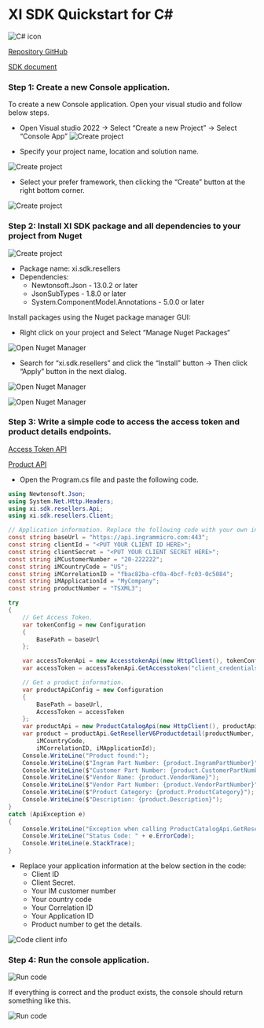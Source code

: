 # XI SDK Quickstart for C#

![C# icon](./assets/images/Csharp-icon.png)

[Repository GitHub](https://github.com/ingrammicro-xvantage/xi-sdk-resellers-csharp)

[SDK document](https://github.com/ingrammicro-xvantage/xi-sdk-resellers-csharp/tree/main/docs)

### Step 1: Create a new Console application.

To create a new Console application. Open your visual studio and follow below steps. 

* Open Visual studio 2022 → Select “Create a new Project” → Select “Console App”
![Create project](./assets/images/quickstart-create-project.png)

* Specify your project name, location and solution name.

![Create project](./assets/images/quickstart-create-project-naming.png)

* Select your prefer framework, then clicking the “Create” button at the right bottom corner.

![Create project](./assets/images/quickstart-create-project-framework.png)

### Step 2: Install XI SDK package and all dependencies to your project from Nuget

![Create project](./assets/images/nuget-icon.png)
* Package name: xi.sdk.resellers
* Dependencies:
    * Newtonsoft.Json - 13.0.2 or later
    * JsonSubTypes - 1.8.0 or later
    * System.ComponentModel.Annotations - 5.0.0 or later

Install packages using the Nuget package manager GUI:
* Right click on your project and Select “Manage Nuget Packages“

![Open Nuget Manager](./assets/images/quickstart-open-nuget-package-manger.png)

* Search for “xi.sdk.resellers” and click the “Install” button → Then click “Apply” button in the next dialog.

![Open Nuget Manager](./assets/images/quickstart-instal-sdk-package.png)

![Open Nuget Manager](./assets/images/quickstart-install-sdk-package-success.png)

### Step 3: Write a simple code to access the access token and product details endpoints.

[Access Token API](https://github.com/ingrammicro-xvantage/xi-sdk-resellers-csharp/blob/main/docs/AccesstokenApi.md#getaccesstoken)

[Product API](https://github.com/ingrammicro-xvantage/xi-sdk-resellers-csharp/blob/main/docs/ProductCatalogApi.md)

* Open the Program.cs file and paste the following code. 

```csharp
using Newtonsoft.Json;
using System.Net.Http.Headers;
using xi.sdk.resellers.Api;
using xi.sdk.resellers.Client;

// Application information. Replace the following code with your own information.
const string baseUrl = "https://api.ingrammicro.com:443";
const string clientId = "<PUT YOUR CLIENT ID HERE>";
const string clientSecret = "<PUT YOUR CLIENT SECRET HERE>";
const string iMCustomerNumber = "20-222222";
const string iMCountryCode = "US";
const string iMCorrelationID = "fbac82ba-cf0a-4bcf-fc03-0c5084";
const string iMApplicationId = "MyCompany";
const string productNumber = "TSXML3";

try
{
    // Get Access Token.
    var tokenConfig = new Configuration
    {
        BasePath = baseUrl
    };

    var accessTokenApi = new AccesstokenApi(new HttpClient(), tokenConfig, new HttpClientHandler());
    var accessToken = accessTokenApi.GetAccesstoken("client_credentials", clientId, clientSecret).AccessToken;

    // Get a product information.
    var productApiConfig = new Configuration
    {
        BasePath = baseUrl,
        AccessToken = accessToken
    };
    var productApi = new ProductCatalogApi(new HttpClient(), productApiConfig, new HttpClientHandler());
    var product = productApi.GetResellerV6Productdetail(productNumber, iMCustomerNumber,
        iMCountryCode,
        iMCorrelationID, iMApplicationId);
    Console.WriteLine("Product found:");
    Console.WriteLine($"Ingram Part Number: {product.IngramPartNumber}");
    Console.WriteLine($"Customer Part Number: {product.CustomerPartNumber}");
    Console.WriteLine($"Vendor Name: {product.VendorName}");
    Console.WriteLine($"Vendor Part Number: {product.VendorPartNumber}");
    Console.WriteLine($"Product Category: {product.ProductCategory}");
    Console.WriteLine($"Description: {product.Description}");
}
catch (ApiException e)
{
    Console.WriteLine("Exception when calling ProductCatalogApi.GetResellerV6Productdetail: " + e.Message);
    Console.WriteLine("Status Code: " + e.ErrorCode);
    Console.WriteLine(e.StackTrace);
}

```

* Replace your application information at the below section in the code:
    * Client ID 
    * Client Secret.
    * Your IM customer number
    * Your country code
    * Your Correlation ID
    * Your Application ID
    * Product number to get the details.

![Code client info](./assets/images/quickstart-code-client-info.png)

### Step 4: Run the console application.

![Run code](./assets/images/quickstart-code-run.png)

If everything is correct and the product exists, the console should return something like this.

![Run code](./assets/images/quickstart-code-run-success.png)

 
